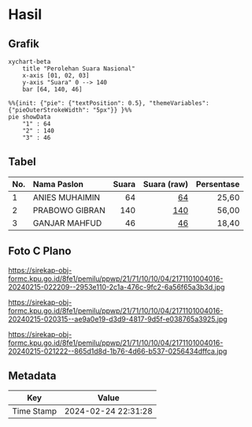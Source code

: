 # Hasil

## Grafik

```mermaid
xychart-beta
    title "Perolehan Suara Nasional"
    x-axis [01, 02, 03]
    y-axis "Suara" 0 --> 140
    bar [64, 140, 46]
```

```mermaid
%%{init: {"pie": {"textPosition": 0.5}, "themeVariables": {"pieOuterStrokeWidth": "5px"}} }%%
pie showData
    "1" : 64
    "2" : 140
    "3" : 46
```

## Tabel

| No. | Nama Paslon    | Suara | Suara (raw) | Persentase |
|:--- |:-------------- | -----:| -----------:| ----------:|
| 1   | ANIES MUHAIMIN | 64    | [64][p-1]   | 25,60      |
| 2   | PRABOWO GIBRAN | 140   | [140][p-2]  | 56,00      |
| 3   | GANJAR MAHFUD  | 46    | [46][p-3]   | 18,40      |


[p-1]: https://github.com/gigit-pemilu/pemilu-2024/blob/main/pilpres/hitung-suara/sub/21-kepulauan-riau/sub/71-kota-batam/sub/10-batam-kota/sub/1004-belian/sub/016-tps/sub/paslon-1.txt
[p-2]: https://github.com/gigit-pemilu/pemilu-2024/blob/main/pilpres/hitung-suara/sub/21-kepulauan-riau/sub/71-kota-batam/sub/10-batam-kota/sub/1004-belian/sub/016-tps/sub/paslon-2.txt
[p-3]: https://github.com/gigit-pemilu/pemilu-2024/blob/main/pilpres/hitung-suara/sub/21-kepulauan-riau/sub/71-kota-batam/sub/10-batam-kota/sub/1004-belian/sub/016-tps/sub/paslon-3.txt

## Foto C Plano

https://sirekap-obj-formc.kpu.go.id/8fe1/pemilu/ppwp/21/71/10/10/04/2171101004016-20240215-022209--2953e110-2c1a-476c-9fc2-6a56f65a3b3d.jpg

https://sirekap-obj-formc.kpu.go.id/8fe1/pemilu/ppwp/21/71/10/10/04/2171101004016-20240215-020315--ae9a0e19-d3d9-4817-9d5f-e038765a3925.jpg

https://sirekap-obj-formc.kpu.go.id/8fe1/pemilu/ppwp/21/71/10/10/04/2171101004016-20240215-021222--865d1d8d-1b76-4d66-b537-0256434dffca.jpg


## Metadata

| Key        | Value               |
| ---------- | ------------------- |
| Time Stamp | 2024-02-24 22:31:28 |



